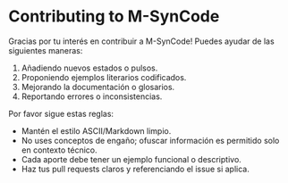 # Contributing to M-SynCode

Gracias por tu interés en contribuir a M-SynCode! Puedes ayudar de las siguientes maneras:

1. Añadiendo nuevos estados o pulsos.
2. Proponiendo ejemplos literarios codificados.
3. Mejorando la documentación o glosarios.
4. Reportando errores o inconsistencias.

Por favor sigue estas reglas:

-   Mantén el estilo ASCII/Markdown limpio.
-   No uses conceptos de engaño; ofuscar información es permitido solo en contexto técnico.
-   Cada aporte debe tener un ejemplo funcional o descriptivo.
-   Haz tus pull requests claros y referenciando el issue si aplica.
